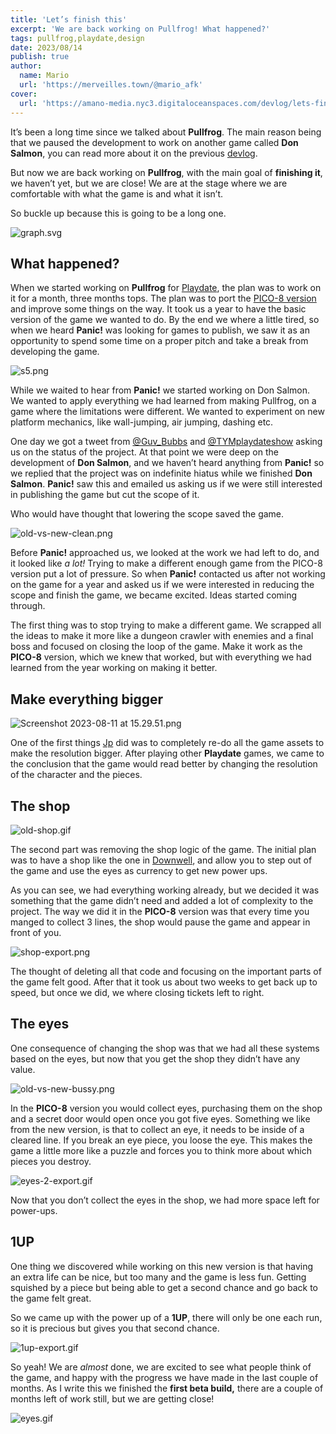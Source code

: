```yaml
---
title: 'Let’s finish this'
excerpt: 'We are back working on Pullfrog! What happened?'
tags: pullfrog,playdate,design
date: 2023/08/14
publish: true
author:
  name: Mario
  url: 'https://merveilles.town/@mario_afk'
cover:
  url: 'https://amano-media.nyc3.digitaloceanspaces.com/devlog/lets-finish-this/2-slide.png'
---
```


It’s been a long time since we talked about **Pullfrog**. The main reason being that we paused the development to work on another game called **Don Salmon**, you can read more about it on the previous [devlog](https://amano.games/devlog/lets-talk-about-don-salmon).

But now we are back working on **Pullfrog**, with the main goal of **finishing it**, we haven’t yet, but we are close! We are at the stage where we are comfortable with what the game is and what it isn’t.

So buckle up because this is going to be a long one.

![graph.svg](https://amano-media.nyc3.digitaloceanspaces.com/devlog/lets-finish-this/1-graph.svg)

## What happened?

When we started working on **Pullfrog** for [Playdate](http://play.date/), the plan was to work on it for a month, three months tops. The plan was to port the [PICO-8 version](https://afk-mario.itch.io/pullfrog) and improve some things on the way. It took us a year to have the basic version of the game we wanted to do. By the end we where a little tired, so when we heard **Panic!** was looking for games to publish, we saw it as an opportunity to spend some time on a proper pitch and take a break from developing the game.

![s5.png](https://amano-media.nyc3.digitaloceanspaces.com/devlog/lets-finish-this/2-slide.png)

While we waited to hear from **Panic!** we started working on Don Salmon. We wanted to apply everything we had learned from making Pullfrog, on a game where the limitations were different. We wanted to experiment on new platform mechanics, like wall-jumping, air jumping, dashing etc.

One day we got a tweet from [@Guv_Bubbs](https://linktr.ee/guv_bubbs) and [@TYMplaydateshow](https://tinyyellowmachine.com/) asking us on the status of the project. At that point we were deep on the development of **Don Salmon**, and we haven’t heard anything from **Panic!** so we replied that the project was on indefinite hiatus while we finished **Don Salmon**. **Panic!** saw this and emailed us asking us if we were still interested in publishing the game but cut the scope of it.

Who would have thought that lowering the scope saved the game.

![old-vs-new-clean.png](https://amano-media.nyc3.digitaloceanspaces.com/devlog/lets-finish-this/3-old-vs-new-clean.png)

Before **Panic!** approached us, we looked at the work we had left to do, and it looked like _a lot!_ Trying to make a different enough game from the PICO-8 version put a lot of pressure. So when **Panic!** contacted us after not working on the game for a year and asked us if we were interested in reducing the scope and finish the game, we became excited. Ideas started coming through.

The first thing was to stop trying to make a different game. We scrapped all the ideas to make it more like a dungeon crawler with enemies and a final boss and focused on closing the loop of the game. Make it work as the **PICO-8** version, which we knew that worked, but with everything we had learned from the year working on making it better.

## Make everything bigger

![Screenshot 2023-08-11 at 15.29.51.png](https://amano-media.nyc3.digitaloceanspaces.com/devlog/lets-finish-this/4-frog-evolution.png)

One of the first things [Jp](https://merveilles.town/@jp) did was to completely re-do all the game assets to make the resolution bigger. After playing other **Playdate** games, we came to the conclusion that the game would read better by changing the resolution of the character and the pieces.

## The shop

![old-shop.gif](https://amano-media.nyc3.digitaloceanspaces.com/devlog/lets-finish-this/5-old-shop.gif)

The second part was removing the shop logic of the game. The initial plan was to have a shop like the one in [Downwell](https://downwellgame.com/), and allow you to step out of the game and use the eyes as currency to get new power ups.

As you can see, we had everything working already, but we decided it was something that the game didn’t need and added a lot of complexity to the project. The way we did it in the **PICO-8** version was that every time you manged to collect 3 lines, the shop would pause the game and appear in front of you.

![shop-export.png](https://amano-media.nyc3.digitaloceanspaces.com/devlog/lets-finish-this/6-new-shop.png)

The thought of deleting all that code and focusing on the important parts of the game felt good. After that it took us about two weeks to get back up to speed, but once we did, we where closing tickets left to right.

## The eyes

One consequence of changing the shop was that we had all these systems based on the eyes, but now that you get the shop they didn’t have any value.

![old-vs-new-bussy.png](https://amano-media.nyc3.digitaloceanspaces.com/devlog/lets-finish-this/7-old-vs-new-bussy.png)

In the **PICO-8** version you would collect eyes, purchasing them on the shop and a secret door would open once you got five eyes. Something we like from the new version, is that to collect an eye, it needs to be inside of a cleared line. If you break an eye piece, you loose the eye. This makes the game a little more like a puzzle and forces you to think more about which pieces you destroy.

![eyes-2-export.gif](https://amano-media.nyc3.digitaloceanspaces.com/devlog/lets-finish-this/8-eyes-collect-destroy.gif)

Now that you don’t collect the eyes in the shop, we had more space left for power-ups.

## 1UP

One thing we discovered while working on this new version is that having an extra life can be nice, but too many and the game is less fun. Getting squished by a piece but being able to get a second chance and go back to the game felt great.

So we came up with the power up of a **1UP**, there will only be one each run, so it is precious but gives you that second chance.

![1up-export.gif](https://amano-media.nyc3.digitaloceanspaces.com/devlog/lets-finish-this/9-second-chance.gif)

So yeah! We are _almost_ done, we are excited to see what people think of the game, and happy with the progress we have made in the last couple of months. As I write this we finished the **first beta build,** there are a couple of months left of work still, but we are getting close!

![eyes.gif](https://amano-media.nyc3.digitaloceanspaces.com/devlog/lets-finish-this/10-eyes.gif)
